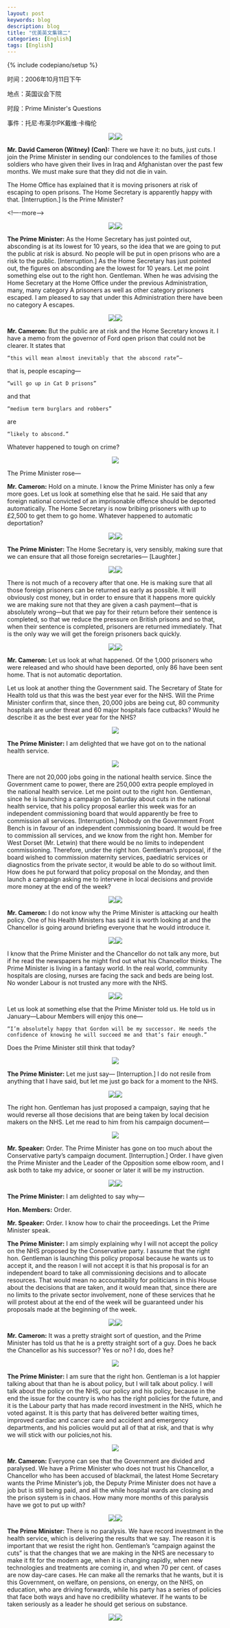 ```yaml
---
layout: post
keywords: blog
description: blog
title: "优美英文集锦二"
categories: [English]
tags: [English]
---
```

{% include codepiano/setup %}

时间：2006年10月11日下午

地点：英国议会下院

时段：Prime Minister's Questions

事件：托尼·布莱尔PK戴维·卡梅伦

<center><img src="/image/prime-ministers-questions/20110426pmq2-01.jpg"><img src="/image/prime-ministers-questions/20110426pmq2-02.jpg"></center>

**Mr. David Cameron (Witney) (Con):** There we have it: no buts, just cuts. I join the Prime Minister in sending our condolences to the families of those soldiers who have given their lives in Iraq and Afghanistan over the past few months. We must make sure that they did not die in vain.

The Home Office has explained that it is moving prisoners at risk of escaping to open prisons. The Home Secretary is apparently happy with that. [Interruption.] Is the Prime Minister?

<!—-more—->

<center><img src="/image/prime-ministers-questions/20110426pmq2-03.jpg"><img src="/image/prime-ministers-questions/20110426pmq2-04.jpg"></center>

**The Prime Minister:** As the Home Secretary has just pointed out, absconding is at its lowest for 10 years, so the idea that we are going to put the public at risk is absurd. No people will be put in open prisons who are a risk to the public. [Interruption.] As the Home Secretary has just pointed out, the figures on absconding are the lowest for 10 years. Let me point something else out to the right hon. Gentleman. When he was advising the Home Secretary at the Home Office under the previous Administration, many, many category A prisoners as well as other category prisoners escaped. I am pleased to say that under this Administration there have been no category A escapes.

<center><img src="/image/prime-ministers-questions/20110426pmq2-05.jpg"><img src="/image/prime-ministers-questions/20110426pmq2-06.jpg"></center>

**Mr. Cameron:** But the public are at risk and the Home Secretary knows it. I have a memo from the governor of Ford open prison that could not be clearer. It states that

    “this will mean almost inevitably that the abscond rate”—

that is, people escaping—

    “will go up in Cat D prisons”

and that

    “medium term burglars and robbers”

are

    “likely to abscond.”

Whatever happened to tough on crime?

<center><img src="/image/prime-ministers-questions/20110426pmq2-07.jpg"></center>

The Prime Minister rose—

**Mr. Cameron:** Hold on a minute. I know the Prime Minister has only a few more goes. Let us look at something else that he said. He said that any foreign national convicted of an imprisonable offence should be deported automatically. The Home Secretary is now bribing prisoners with up to £2,500 to get them to go home. Whatever happened to automatic deportation?

<center><img src="/image/prime-ministers-questions/20110426pmq2-08.jpg"><img src="/image/prime-ministers-questions/20110426pmq2-09.jpg"></center>

**The Prime Minister:** The Home Secretary is, very sensibly, making sure that we can ensure that all those foreign secretaries— [Laughter.]

<center><img src="/image/prime-ministers-questions/20110426pmq2-10.jpg"><img src="/image/prime-ministers-questions/20110426pmq2-11.jpg"></center>

There is not much of a recovery after that one. He is making sure that all those foreign prisoners can be returned as early as possible. It will obviously cost money, but in order to ensure that it happens more quickly we are making sure not that they are given a cash payment—that is absolutely wrong—but that we pay for their return before their sentence is completed, so that we reduce the pressure on British prisons and so that, when their sentence is completed, prisoners are returned immediately. That is the only way we will get the foreign prisoners back quickly.

<center><img src="/image/prime-ministers-questions/20110426pmq2-12.jpg"><img src="/image/prime-ministers-questions/20110426pmq2-13.jpg"></center>

**Mr. Cameron:** Let us look at what happened. Of the 1,000 prisoners who were released and who should have been deported, only 86 have been sent home. That is not automatic deportation.

Let us look at another thing the Government said. The Secretary of State for Health told us that this was the best year ever for the NHS. Will the Prime Minister confirm that, since then, 20,000 jobs are being cut, 80 community hospitals are under threat and 60 major hospitals face cutbacks? Would he describe it as the best ever year for the NHS?

<center><img src="/image/prime-ministers-questions/20110426pmq2-14.jpg"></center>

**The Prime Minister:** I am delighted that we have got on to the national health service. 

<center><img src="/image/prime-ministers-questions/20110426pmq2-15.jpg"></center>

There are not 20,000 jobs going in the national health service. Since the Government came to power, there are 250,000 extra people employed in the national health service. Let me point out to the right hon. Gentleman, since he is launching a campaign on Saturday about cuts in the national health service, that his policy proposal earlier this week was for an independent commissioning board that would apparently be free to commission all services. [Interruption.] Nobody on the Government Front Bench is in favour of an independent commissioning board. It would be free to commission all services, and we know from the right hon. Member for West Dorset (Mr. Letwin) that there would be no limits to independent commissioning. Therefore, under the right hon. Gentleman’s proposal, if the board wished to commission maternity services, paediatric services or diagnostics from the private sector, it would be able to do so without limit. How does he put forward that policy proposal on the Monday, and then launch a campaign asking me to intervene in local decisions and provide more money at the end of the week?

<center><img src="/image/prime-ministers-questions/20110426pmq2-16.jpg"><img src="/image/prime-ministers-questions/20110426pmq2-17.jpg"></center>

**Mr. Cameron:** I do not know why the Prime Minister is attacking our health policy. One of his Health Ministers has said it is worth looking at and the Chancellor is going around briefing everyone that he would introduce it.

<center><img src="/image/prime-ministers-questions/20110426pmq2-18.jpg"><img src="/image/prime-ministers-questions/20110426pmq2-19.jpg"></center>

 I know that the Prime Minister and the Chancellor do not talk any more, but if he read the newspapers he might find out what his Chancellor thinks. The Prime Minister is living in a fantasy world. In the real world, community hospitals are closing, nurses are facing the sack and beds are being lost. No wonder Labour is not trusted any more with the NHS.
 
<center><img src="/image/prime-ministers-questions/20110426pmq2-20.jpg"><img src="/image/prime-ministers-questions/20110426pmq2-21.jpg"></center>
 
 Let us look at something else that the Prime Minister told us. He told us in January—Labour Members will enjoy this one—

    “I’m absolutely happy that Gordon will be my successor. He needs the confidence of knowing he will succeed me and that’s fair enough.”

Does the Prime Minister still think that today?

<center><img src="/image/prime-ministers-questions/20110426pmq2-22.jpg"></center>

**The Prime Minister:** Let me just say— [Interruption.] I do not resile from anything that I have said, but let me just go back for a moment to the NHS. 

<center><img src="/image/prime-ministers-questions/20110426pmq2-23.jpg"><img src="/image/prime-ministers-questions/20110426pmq2-24.jpg"></center>

The right hon. Gentleman has just proposed a campaign, saying that he would reverse all those decisions that are being taken by local decision makers on the NHS. Let me read to him from his campaign document—

<center><img src="/image/prime-ministers-questions/20110426pmq2-25.jpg"></center>

**Mr. Speaker:** Order. The Prime Minister has gone on too much about the Conservative party’s campaign document. [Interruption.] Order. I have given the Prime Minister and the Leader of the Opposition some elbow room, and I ask both to take my advice, or sooner or later it will be my instruction.

<center><img src="/image/prime-ministers-questions/20110426pmq2-26.jpg"><img src="/image/prime-ministers-questions/20110426pmq2-27.jpg"></center>

**The Prime Minister:** I am delighted to say why—

**Hon. Members:** Order.

**Mr. Speaker:** Order. I know how to chair the proceedings. Let the Prime Minister speak.

**The Prime Minister:** I am simply explaining why I will not accept the policy on the NHS proposed by the Conservative party. I assume that the right hon. Gentleman is launching this policy proposal because he wants us to accept it, and the reason I will not accept it is that his proposal is for an independent board to take all commissioning decisions and to allocate resources. That would mean no accountability for politicians in this House about the decisions that are taken, and it would mean that, since there are no limits to the private sector involvement, none of these services that he will protest about at the end of the week will be guaranteed under his proposals made at the beginning of the week.

<center><img src="/image/prime-ministers-questions/20110426pmq2-28.jpg"><img src="/image/prime-ministers-questions/20110426pmq2-29.jpg"></center>

**Mr. Cameron:** It was a pretty straight sort of question, and the Prime Minister has told us that he is a pretty straight sort of a guy. Does he back the Chancellor as his successor? Yes or no? I do, does he?

<center><img src="/image/prime-ministers-questions/20110426pmq2-30.jpg"></center>

**The Prime Minister:** I am sure that the right hon. Gentleman is a lot happier talking about that than he is about policy, but I will talk about policy. I will talk about the policy on the NHS, our policy and his policy, because in the end the issue for the country is who has the right policies for the future, and it is the Labour party that has made record investment in the NHS, which he voted against. It is this party that has delivered better waiting times, improved cardiac and cancer care and accident and emergency departments, and his policies would put all of that at risk, and that is why we will stick with our policies,not his.

<center><img src="/image/prime-ministers-questions/20110426pmq2-31.jpg"></center>

**Mr. Cameron:** Everyone can see that the Government are divided and paralysed. We have a Prime Minister who does not trust his Chancellor, a Chancellor who has been accused of blackmail, the latest Home Secretary wants the Prime Minister’s job, the Deputy Prime Minister does not have a job but is still being paid, and all the while hospital wards are closing and the prison system is in chaos. How many more months of this paralysis have we got to put up with?

<center><img src="/image/prime-ministers-questions/20110426pmq2-32.jpg"><img src="/image/prime-ministers-questions/20110426pmq2-33.jpg"></center>

**The Prime Minister:** There is no paralysis. We have record investment in the health service, which is delivering the results that we say. The reason it is important that we resist the right hon. Gentleman’s “campaign against the cuts” is that the changes that we are making in the NHS are necessary to make it fit for the modern age, when it is changing rapidly, when new technologies and treatments are coming in, and when 70 per cent. of cases are now day-care cases. He can make all the remarks that he wants, but it is this Government, on welfare, on pensions, on energy, on the NHS, on education, who are driving forwards, while his party has a series of policies that face both ways and have no credibility whatever. If he wants to be taken seriously as a leader he should get serious on substance.

<center><img src="/image/prime-ministers-questions/20110426pmq2-34.jpg"><img src="/image/prime-ministers-questions/20110426pmq2-35.jpg"></center>